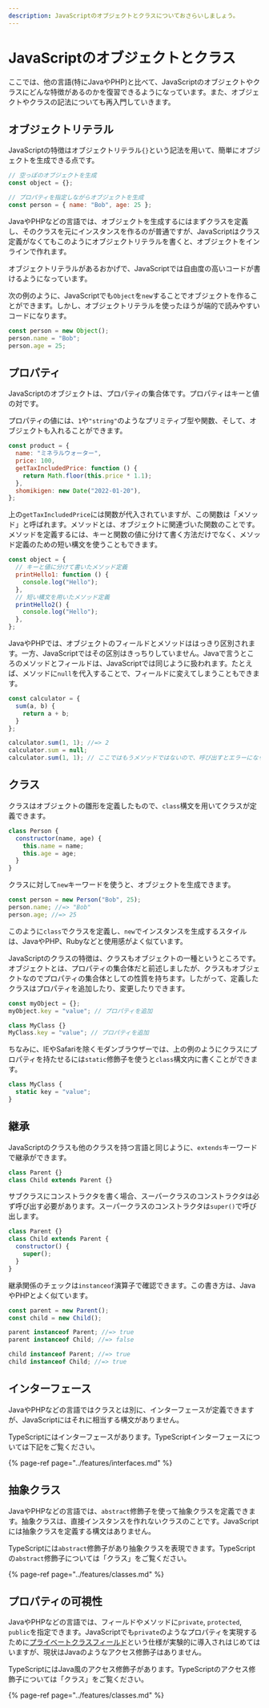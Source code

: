 ```yaml
---
description: JavaScriptのオブジェクトとクラスについておさらいしましょう。
---
```


# JavaScriptのオブジェクトとクラス

ここでは、他の言語\(特にJavaやPHP\)と比べて、JavaScriptのオブジェクトやクラスにどんな特徴があるのかを復習できるようになっています。また、オブジェクトやクラスの記法についても再入門していきます。

## オブジェクトリテラル

JavaScriptの特徴はオブジェクトリテラル`{}`という記法を用いて、簡単にオブジェクトを生成できる点です。

```javascript
// 空っぽのオブジェクトを生成
const object = {};

// プロパティを指定しながらオブジェクトを生成
const person = { name: "Bob", age: 25 };
```

JavaやPHPなどの言語では、オブジェクトを生成するにはまずクラスを定義し、そのクラスを元にインスタンスを作るのが普通ですが、JavaScriptはクラス定義がなくてもこのようにオブジェクトリテラルを書くと、オブジェクトをインラインで作れます。

オブジェクトリテラルがあるおかげで、JavaScriptでは自由度の高いコードが書けるようになっています。

次の例のように、JavaScriptでも`Object`を`new`することでオブジェクトを作ることができます。しかし、オブジェクトリテラルを使ったほうが端的で読みやすいコードになります。

```javascript
const person = new Object();
person.name = "Bob";
person.age = 25;
```

## プロパティ

JavaScriptのオブジェクトは、プロパティの集合体です。プロパティはキーと値の対です。

プロパティの値には、`1`や`"string"`のようなプリミティブ型や関数、そして、オブジェクトも入れることができます。

```javascript
const product = {
  name: "ミネラルウォーター",
  price: 100,
  getTaxIncludedPrice: function () {
    return Math.floor(this.price * 1.1);
  },
  shomikigen: new Date("2022-01-20"),
};
```

上の`getTaxIncludedPrice`には関数が代入されていますが、この関数は「メソッド」と呼ばれます。メソッドとは、オブジェクトに関連づいた関数のことです。メソッドを定義するには、キーと関数の値に分けて書く方法だけでなく、メソッド定義のための短い構文を使うこともできます。

```javascript
const object = {
  // キーと値に分けて書いたメソッド定義
  printHello1: function () {
    console.log("Hello");
  },
  // 短い構文を用いたメソッド定義
  printHello2() {
    console.log("Hello");
  },
};
```

JavaやPHPでは、オブジェクトのフィールドとメソッドははっきり区別されます。一方、JavaScriptではその区別はきっちりしていません。Javaで言うところのメソッドとフィールドは、JavaScriptでは同じように扱われます。たとえば、メソッドに`null`を代入することで、フィールドに変えてしまうこともできます。

```javascript
const calculator = {
  sum(a, b) {
    return a + b;
  }
};

calculator.sum(1, 1); //=> 2
calculator.sum = null;
calculator.sum(1, 1); // ここではもうメソッドではないので、呼び出すとエラーになります
```

## クラス

クラスはオブジェクトの雛形を定義したもので、`class`構文を用いてクラスが定義できます。

```javascript
class Person {
  constructor(name, age) {
    this.name = name;
    this.age = age;
  }
}
```

クラスに対して`new`キーワードを使うと、オブジェクトを生成できます。

```javascript
const person = new Person("Bob", 25);
person.name; //=> "Bob"
person.age; //=> 25
```

このように`class`でクラスを定義し、`new`でインスタンスを生成するスタイルは、JavaやPHP、Rubyなどと使用感がよく似ています。

JavaScriptのクラスの特徴は、クラスもオブジェクトの一種というところです。オブジェクトとは、プロパティの集合体だと前述しましたが、クラスもオブジェクトなのでプロパティの集合体としての性質を持ちます。したがって、定義したクラスはプロパティを追加したり、変更したりできます。

```javascript
const myObject = {};
myObject.key = "value"; // プロパティを追加

class MyClass {}
MyClass.key = "value"; // プロパティを追加
```

ちなみに、IEやSafariを除くモダンブラウザーでは、上の例のようにクラスにプロパティを持たせるには`static`修飾子を使うと`class`構文内に書くことができます。

```javascript
class MyClass {
  static key = "value";
}
```

## 継承

JavaScriptのクラスも他のクラスを持つ言語と同じように、`extends`キーワードで継承ができます。

```javascript
class Parent {}
class Child extends Parent {}
```

サブクラスにコンストラクタを書く場合、スーパークラスのコンストラクタは必ず呼び出す必要があります。スーパークラスのコンストラクタは`super()`で呼び出します。

```javascript
class Parent {}
class Child extends Parent {
  constructor() {
    super();
  }
}
```

継承関係のチェックは`instanceof`演算子で確認できます。この書き方は、JavaやPHPとよく似ています。

```javascript
const parent = new Parent();
const child = new Child();

parent instanceof Parent; //=> true
parent instanceof Child; //=> false

child instanceof Parent; //=> true
child instanceof Child; //=> true
```

## インターフェース

JavaやPHPなどの言語ではクラスとは別に、インターフェースが定義できますが、JavaScriptにはそれに相当する構文がありません。

TypeScriptにはインターフェースがあります。TypeScriptインターフェースについては下記をご覧ください。

{% page-ref page="../features/interfaces.md" %}

## 抽象クラス

JavaやPHPなどの言語では、`abstract`修飾子を使って抽象クラスを定義できます。抽象クラスは、直接インスタンスを作れないクラスのことです。JavaScriptには抽象クラスを定義する構文はありません。

TypeScriptには`abstract`修飾子があり抽象クラスを表現できます。TypeScriptの`abstract`修飾子については「クラス」をご覧ください。

{% page-ref page="../features/classes.md" %}

## プロパティの可視性

JavaやPHPなどの言語では、フィールドやメソッドに`private`, `protected`, `public`を指定できます。JavaScriptでも`private`のようなプロパティを実現するために[プライベートクラスフィールド](https://developer.mozilla.org/ja/docs/Web/JavaScript/Reference/Classes/Private_class_fields)という仕様が実験的に導入されはじめてはいますが、現状はJavaのようなアクセス修飾子はありません。

TypeScriptにはJava風のアクセス修飾子があります。TypeScriptのアクセス修飾子については「クラス」をご覧ください。

{% page-ref page="../features/classes.md" %}

